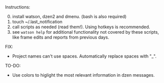 Instructions:

0. install watson, dzen2 and dmenu. (bash is also required)
1. touch ~/.last_notification
2. call scripts as needed (read them!). Using hotkeys is recommended.
3. see `watson help` for additional functionality not covered by these scripts, like frame edits and reports from previous days.

FIX:
- Project names can't use spaces. Automatically replace spaces with "_".

TO-DO:
- Use colors to higlight the most relevant information in dzen messages.
